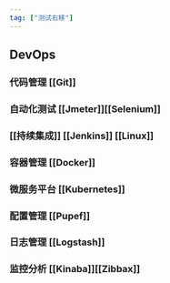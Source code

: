 ```yaml
---
tag: ["测试右移"]
---
```

## DevOps
### 代码管理 [[Git]]
### 自动化测试 [[Jmeter]][[Selenium]]
### [[持续集成]] [[Jenkins]] [[Linux]]
### 容器管理 [[Docker]]
### 微服务平台 [[Kubernetes]]
### 配置管理 [[Pupef]]
### 日志管理 [[Logstash]]
### 监控分析 [[Kinaba]][[Zibbax]]